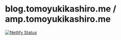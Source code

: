 # blog.tomoyukikashiro.me / amp.tomoyukikashiro.me

[![Netlify Status](https://api.netlify.com/api/v1/badges/ec2549ea-d342-488b-b89a-da151ae77c22/deploy-status)](https://app.netlify.com/sites/blog-tomoyukikashiro-me/deploys)


